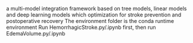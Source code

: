 a multi-model integration framework based on tree models, linear models and deep learning models which optimization for stroke prevention and postoperative recovery
The environment folder is the conda runtime environment
Run HemorrhagicStroke.py/.ipynb first, then run EdemaVolume.py/.ipynb
